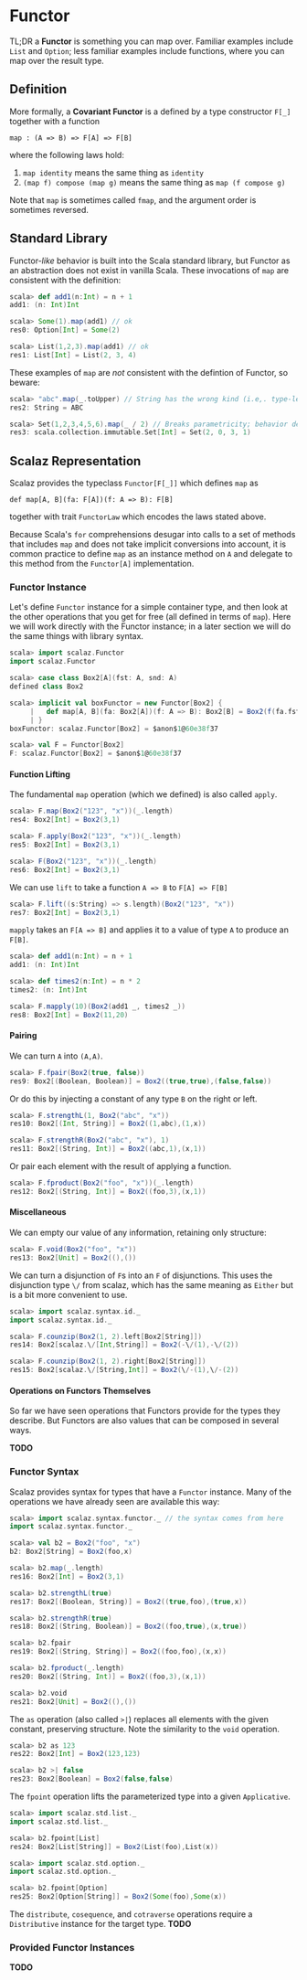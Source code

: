 # Functor

TL;DR a **Functor** is something you can map over. Familiar examples include `List` and `Option`; less familiar examples include functions, where you can map over the result type. 


## Definition

More formally, a **Covariant Functor** is a defined by a type constructor `F[_]` together with a function 

    map : (A => B) => F[A] => F[B]

where the following laws hold:

1. `map identity` means the same thing as `identity`
2. `(map f) compose (map g)` means the same thing as `map (f compose g)`
  
Note that `map` is sometimes called `fmap`, and the argument order is sometimes reversed.

## Standard Library

Functor-_like_ behavior is built into the Scala standard library, but Functor as an abstraction does
not exist in vanilla Scala. These invocations of `map` are consistent with the definition:

```scala
scala> def add1(n:Int) = n + 1
add1: (n: Int)Int

scala> Some(1).map(add1) // ok
res0: Option[Int] = Some(2)

scala> List(1,2,3).map(add1) // ok
res1: List[Int] = List(2, 3, 4)
```

These examples of `map` are _not_ consistent with the defintion of Functor, so beware:

```scala
scala> "abc".map(_.toUpper) // String has the wrong kind (i.e,. type-level arity)
res2: String = ABC

scala> Set(1,2,3,4,5,6).map(_ / 2) // Breaks parametricity; behavior depends on concrete element type
res3: scala.collection.immutable.Set[Int] = Set(2, 0, 3, 1)
```

## Scalaz Representation

Scalaz provides the typeclass `Functor[F[_]]` which defines `map` as

    def map[A, B](fa: F[A])(f: A => B): F[B]
  
together with trait `FunctorLaw` which encodes the laws stated above.

Because Scala's `for` comprehensions desugar into calls to a set of methods that includes `map` and 
does not take implicit conversions into account, it is common practice to define `map` as an 
instance method on `A` and delegate to this method from the `Functor[A]` implementation.


### Functor Instance

Let's define `Functor` instance for a simple container type, and then look at the other operations
that you get for free (all defined in terms of `map`). Here we will work directly with the Functor
instance; in a later section we will do the same things with library syntax.

```scala
scala> import scalaz.Functor  
import scalaz.Functor

scala> case class Box2[A](fst: A, snd: A)
defined class Box2

scala> implicit val boxFunctor = new Functor[Box2] { 
     |   def map[A, B](fa: Box2[A])(f: A => B): Box2[B] = Box2(f(fa.fst), f(fa.snd)) 
     | }
boxFunctor: scalaz.Functor[Box2] = $anon$1@60e38f37

scala> val F = Functor[Box2] 
F: scalaz.Functor[Box2] = $anon$1@60e38f37
```

#### Function Lifting

The fundamental `map` operation (which we defined) is also called `apply`.

```scala
scala> F.map(Box2("123", "x"))(_.length)
res4: Box2[Int] = Box2(3,1)

scala> F.apply(Box2("123", "x"))(_.length)
res5: Box2[Int] = Box2(3,1)

scala> F(Box2("123", "x"))(_.length)
res6: Box2[Int] = Box2(3,1)
```

We can use `lift` to take a function `A => B` to `F[A] => F[B]`

```scala
scala> F.lift((s:String) => s.length)(Box2("123", "x"))
res7: Box2[Int] = Box2(3,1)
```

`mapply` takes an `F[A => B]` and applies it to a value of type `A` to produce an `F[B]`.

```scala
scala> def add1(n:Int) = n + 1
add1: (n: Int)Int

scala> def times2(n:Int) = n * 2
times2: (n: Int)Int

scala> F.mapply(10)(Box2(add1 _, times2 _))
res8: Box2[Int] = Box2(11,20)
```

#### Pairing

We can turn `A` into `(A,A)`.

```scala
scala> F.fpair(Box2(true, false))
res9: Box2[(Boolean, Boolean)] = Box2((true,true),(false,false))
```

Or do this by injecting a constant of any type `B` on the right or left.

```scala
scala> F.strengthL(1, Box2("abc", "x"))
res10: Box2[(Int, String)] = Box2((1,abc),(1,x))

scala> F.strengthR(Box2("abc", "x"), 1)
res11: Box2[(String, Int)] = Box2((abc,1),(x,1))
```

Or pair each element with the result of applying a function.

```scala
scala> F.fproduct(Box2("foo", "x"))(_.length)
res12: Box2[(String, Int)] = Box2((foo,3),(x,1))
```

#### Miscellaneous

We can empty our value of any information, retaining only structure:

```scala
scala> F.void(Box2("foo", "x"))
res13: Box2[Unit] = Box2((),())
```

We can turn a disjunction of `F`s into an `F` of disjunctions. This uses the disjunction type `\/`
from scalaz, which has the same meaning as `Either` but is a bit more convenient to use.

```scala
scala> import scalaz.syntax.id._
import scalaz.syntax.id._

scala> F.counzip(Box2(1, 2).left[Box2[String]])
res14: Box2[scalaz.\/[Int,String]] = Box2(-\/(1),-\/(2))

scala> F.counzip(Box2(1, 2).right[Box2[String]])
res15: Box2[scalaz.\/[String,Int]] = Box2(\/-(1),\/-(2))
```

#### Operations on Functors Themselves

So far we have seen operations that Functors provide for the types they describe. But Functors are
also values that can be composed in several ways.

**TODO**

### Functor Syntax

Scalaz provides syntax for types that have a `Functor` instance. Many of the operations we have
already seen are available this way:

```scala
scala> import scalaz.syntax.functor._ // the syntax comes from here
import scalaz.syntax.functor._

scala> val b2 = Box2("foo", "x")
b2: Box2[String] = Box2(foo,x)

scala> b2.map(_.length)
res16: Box2[Int] = Box2(3,1)

scala> b2.strengthL(true)
res17: Box2[(Boolean, String)] = Box2((true,foo),(true,x))

scala> b2.strengthR(true)
res18: Box2[(String, Boolean)] = Box2((foo,true),(x,true))

scala> b2.fpair
res19: Box2[(String, String)] = Box2((foo,foo),(x,x))

scala> b2.fproduct(_.length)
res20: Box2[(String, Int)] = Box2((foo,3),(x,1))

scala> b2.void
res21: Box2[Unit] = Box2((),())
```

The  `as` operation (also called `>|`) replaces all elements with the given constant, preserving
structure. Note the similarity to the `void` operation.

```scala
scala> b2 as 123
res22: Box2[Int] = Box2(123,123)

scala> b2 >| false
res23: Box2[Boolean] = Box2(false,false)
```

The `fpoint` operation lifts the parameterized type into a given `Applicative`.

```scala
scala> import scalaz.std.list._
import scalaz.std.list._

scala> b2.fpoint[List]
res24: Box2[List[String]] = Box2(List(foo),List(x))

scala> import scalaz.std.option._
import scalaz.std.option._

scala> b2.fpoint[Option]
res25: Box2[Option[String]] = Box2(Some(foo),Some(x))
```

The `distribute`, `cosequence`, and `cotraverse` operations require a `Distributive` instance for the
target type. **TODO**

### Provided Functor Instances

**TODO**




